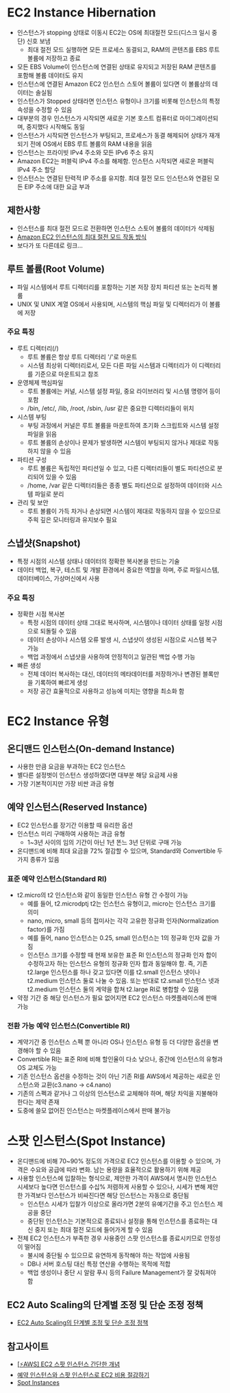 

# EC2 Instance Hibernation
- 인스턴스가 stopping 상태로 이동시 EC2는 OS에 최대절전 모드(디스크 일시 중단) 신호 보냄
  - 최대 절전 모드 실행하면 모든 프로세스 동결되고, RAM의 콘텐츠를 EBS 루트 볼륨에 저장하고 종료
- 모든 EBS Volume이 인스턴스에 연결된 상태로 유지되고 저장된 RAM 콘텐츠를 포함해 볼륨 데이터도 유지
- 인스턴스에 연결된 Amazon EC2 인스턴스 스토어 볼륨이 있다면 이 볼륨상의 데이터는 솔실됨
- 인스턴스가 Stopped 상태라면 인스턴스 유형이나 크기를 비롯해 인스턴스의 특정 속성을 수정할 수 있음
- 대부분의 경우 인스턴스가 시작되면 새로운 기본 호스트 컴퓨터로 마이그레이션되며, 중지했다 시작해도 동일
- 인스턴스가 시작되면 인스턴스가 부팅되고, 프로세스가 동결 해제되어 상태가 재개되기 전에 OS에서 EBS 루트 볼륨의 RAM 내용을 읽음
- 인스턴스는 프라이빗 IPv4 주소와 모든 IPv6 주소 유지
- Amazon EC2는 퍼블릭 IPv4 주소를 해제함. 인스턴스 시작되면 새로운 퍼블릭 IPv4 주소 할당
- 인스턴스는 연결된 탄력적 IP 주소를 유지함. 최대 절전 모드 인스턴스와 연결된 모든 EIP 주소에 대한 요금 부과


## 제한사항
- 인스턴스를 최대 절전 모드로 전환하면 인스턴스 스토어 볼륨의 데이터가 삭제됨
- [Amazon EC2 인스턴스의 최대 절전 모드 작동 방식](https://docs.aws.amazon.com/ko_kr/AWSEC2/latest/UserGuide/instance-hibernate-overview.html)
- 보다가 또 다른데로 링크...


## 루트 볼륨(Root Volume)
- 파일 시스템에서 루트 디렉터리를 포함하는 기본 저장 장치 파티션 또는 논리적 볼륨
- UNIX 및 UNIX 계열 OS에서 사용되며, 시스템의 핵심 파일 및 디렉터리가 이 볼륨에 저장

### 주요 특징
- 루트 디렉터리(/)
  - 루트 볼륨은 항상 루트 디렉터리 '/'로 마운트
  - 시스템 최상위 디렉터리로서, 모든 다른 파일 시스템과 디렉터리가 이 디렉터리를 기준으로 마운트되고 참조
- 운영체제 핵심파일
  - 루트 볼륨에는 커널, 시스템 설정 파일, 중요 라이브러리 및 시스템 명령어 등이 포함
  - /bin, /etc/, /lib, /root, /sbin, /usr 같은 중요한 디렉터리들이 위치
- 시스템 부팅
  - 부팅 과정에서 커널은 루트 볼륨을 마운트하여 초기화 스크립트와 시스템 설정 파일을 읽음
  - 루트 볼륨의 손상이나 문제가 발생하면 시스템이 부팅되지 않거나 제대로 작동하지 않을 수 있음
- 파티션 구성
  - 루트 볼륨은 독립적인 파티션일 수 있고, 다른 디렉터리들이 별도 파티션으로 분리되어 있을 수 있음
  - /home, /var 같은 디렉터리들은 종종 별도 파티션으로 설정하여 데이터와 시스템 파일로 분리
- 관리 및 보안
  - 루트 볼륨이 가득 차거나 손상되면 시스템이 제대로 작동하지 않을 수 있으므로 주읙 깊은 모니터링과 유지보수 필요


## 스냅샷(Snapshot)
- 특정 시점의 시스템 상태나 데이터의 정확한 복사본을 만드는 기술
- 데이터 백업, 복구, 테스트 및 개발 환경에서 중요한 역할을 하며, 주로 파일시스템, 데이터베이스, 가상머신에서 사용

### 주요 특징
- 정확한 시점 복사본
  - 특정 시점의 데이터 상태 그대로 복사하며, 시스템이나 데이터 상태를 일정 시점으로 되돌릴 수 있음
  - 데이터 손상이나 시스템 오류 발생 시, 스냅샷이 생성된 시점으로 시스템 복구 가능
  - 백업 과정에서 스냅샷을 사용하여 안정적이고 일관된 백업 수행 가능
- 빠른 생성
  - 전체 데이터 복사하는 대신, 데이터의 메타데이터를 저장하거나 변경된 블록만을 기록하여 빠르게 생성
  - 저장 공간 효율적으로 사용하고 성능에 미치는 영향을 최소화 함


# EC2 Instance 유형

## 온디맨드 인스턴스(On-demand Instance)
- 사용한 만큼 요금을 부과하는 EC2 인스턴스
- 별다른 설정벗이 인스턴스 생성하였다면 대부분 해당 요금제 사용
- 가장 기본적이지만 가장 비싼 과금 유형

## 예약 인스턴스(Reserved Instance)
- EC2 인스턴스를 장기간 이용할 때 유리한 옵션
- 인스턴스 미리 구매하여 사용하는 과금 유형
  - 1~3년 사이의 임의 기간이 아닌 1년 똔느 3년 단위로 구매 가능
- 온디맨드에 비해 최대 요금을 72% 절감할 수 있으며, Standard와 Convertible 두 가지 종류가 있음

### 표준 예약 인스턴스(Standard RI)
- t2.micro의 t2 인스턴스와 같이 동일한 인스턴스 유형 간 수정이 가능
  - 예를 들어, t2.microdptj t2는 인스턴스 유형이고, micro는 인스턴스 크기를 의미
  - nano, micro, small 등의 접미사는 각각 고유한 정규화 인자(Normalization factor)를 가짐
  - 예를 들어, nano 인스턴스는 0.25, small 인스턴스는 1의 정규화 인자 값을 가짐
  - 인스턴스 크기를 수정할 때 현재 보유한 표준 RI 인스턴스의 정규화 인자 합이 수정하고자 하는 인스턴스 유형의 정규화 인자 합과 동일해야 함. 즉, 기존 t2.large 인스턴스를 하나 갖고 있다면 이를 t2.small 인스턴스 넷이나 t2.medium 인스턴스 둘로 나눌 수 있음. 또는 반대로 t2.small 인스턴스 넷과 t2.medium 인스턴스 둘의 계약을 합쳐 t2.large RI로 병합할 수 있음
- 약정 기간 중 해당 인스턴스가 필요 없어지면 EC2 인스턴스 마켓플레이스에 판매 가능

### 전환 가능 예약 인스턴스(Convertible RI)
- 계약기간 중 인스턴스 스펙 뿐 아니라 OS나 인스턴스 유형 등 더 다양한 옵션을 변경해야 할 수 있음
- Convertible RI는 표준 RI에 비해 할인율이 다소 낮으나, 중간에 인스턴스의 유형과 OS 교체도 가능
- 기존 인스턴스 옵션을 수정하는 것이 아닌 기존 RI를 AWS에서 제공하는 새로운 인스턴스와 교환(c3.nano → c4.nano) 
- 기존의 스펙과 같거나 그 이상의 인스턴스로 교체해야 하며, 해당 차익을 지불해야 한다는 제약 존재
- 도중에 쓸모 없어진 인스턴스는 마켓플레이스에서 판매 불가능

# 스팟 인스턴스(Spot Instance)
- 온디맨드에 비해 70~90% 정도의 가격으로 EC2 인스턴스를 이용할 수 있으며, 가격은 수요와 공급에 따라 변화. 남는 용량을 효율적으로 활용하기 위해 제공
- 사용할 인스턴스에 입찰하는 형식으로, 제안한 가격이 AWS에서 명시한 인스턴스 시세보다 높다면 인스턴스를 수십% 저렴하게 사용할 수 있으나, 시세가 변해 제안한 가격보다 인스턴스가 비싸진다면 해당 인스턴스는 자동으로 중단됨
  - 인스턴스 시세가 입찰가 이상으로 올라가면 2분의 유예기간을 주고 인스턴스 제공을 중단
  - 중단된 인스턴스는 기본적으로 종료되나 설정을 통해 인스턴스를 종료하는 대신 중지 또는 최대 절전 모드에 들어가게 할 수 있음
- 전체 EC2 인스턴스가 부족한 경우 사용중인 스팟 인스턴스를 종료시키므로 안정성이 떨어짐
  - 불시에 중단될 수 있으므로 유연하게 동작해야 하는 작업에 사용됨
  - DB나 서버 호스팅 대신 특정 연산을 수행하는 목적에 적합
  - 백업 생성이나 중단 시 알람 푸시 등의 Failure Management가 잘 갖춰져야 함


## EC2 Auto Scaling의 단계별 조정 및 단순 조정 정책
- [EC2 Auto Scaling의 단계별 조정 및 단순 조정 정책](https://docs.aws.amazon.com/ko_kr/autoscaling/ec2/userguide/as-scaling-simple-step.html)



## 참고사이트
- [[⚡AWS] EC2 스팟 인스턴스 간단한 개념](https://data-engineer-tech.tistory.com/21)
- [예약 인스턴스와 스팟 인스턴스로 EC2 비용 절감하기](https://velog.io/@c17an/%EC%98%88%EC%95%BD-%EC%9D%B8%EC%8A%A4%ED%84%B4%EC%8A%A4%EC%99%80-%EC%8A%A4%ED%8C%9F-%EC%9D%B8%EC%8A%A4%ED%84%B4%EC%8A%A4%EB%A1%9C-EC2-%EB%B9%84%EC%9A%A9-%EC%A0%88%EA%B0%90%ED%95%98%EA%B8%B0)
- [Spot Instances](https://docs.aws.amazon.com/ko_kr/AWSEC2/latest/UserGuide/using-spot-instances.html)